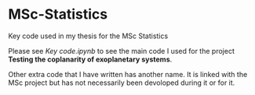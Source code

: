 # MSc-Statistics
Key code used in my thesis for the MSc Statistics

Please see *Key code.ipynb* to see the main code I used for the project **Testing the coplanarity of exoplanetary systems**.

Other extra code that I have written has another name. It is linked with the MSc project but has not necessarily been devoloped during it or for it.
